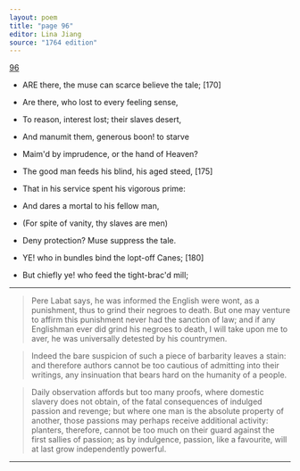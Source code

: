 ```yaml
---
layout: poem
title: "page 96"
editor: Lina Jiang
source: "1764 edition"
---
```



[96]()

- ARE there, the muse can scarce believe the tale; [170]
- Are there, who lost to every feeling sense,
- To reason, interest lost; their slaves desert,
- And manumit them, generous boon! to starve
- Maim'd by imprudence, or the hand of Heaven?
- The good man feeds his blind, his aged steed, [175]
- That in his service spent his vigorous prime:
- And dares a mortal to his fellow man,
- \(For spite of vanity, thy slaves are men\)
- Deny protection? Muse suppress the tale.

- YE! who in bundles bind the lopt-off Canes; [180]
- But chiefly ye! who feed the tight-brac'd mill;

---

> Pere Labat says, he was informed the English were wont, as a punishment, thus to grind their negroes to death. But one may venture to affirm this punishment never had the sanction of law; and if any Englishman ever did grind his negroes to death, I will take upon me to aver, he was universally detested by his countrymen.

> Indeed the bare suspicion of such a piece of barbarity leaves a stain: and therefore authors cannot be too cautious of admitting into their writings, any insinuation that bears hard on the humanity of a people.

> Daily observation affords but too many proofs, where domestic slavery does not obtain, of the fatal consequences of indulged passion and revenge; but where one man is the absolute property of another, those passions may perhaps receive additional activity: planters, therefore, cannot be too much on their guard against the first sallies of passion; as by indulgence, passion, like a favourite, will at last grow independently powerful.

---

